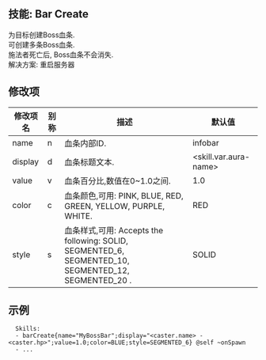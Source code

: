 技能: Bar Create
--------------------------

为目标创建Boss血条.  
可创建多条Boss血条.  
施法者死亡后, Boss血条不会消失.  
解决方案: 重启服务器

修改项
----------

| 修改项名 | 别称    | 描述                                                                                                    | 默认值 |
|-----------|------------|----------------------------------------------------------------------------------------------------------------|---------------|
| name      | n       | 血条内部ID.                                                                                            | infobar                     |
| display   | d       | 血条标题文本.                                                                                      | &lt;skill.var.aura-name&gt; |
| value     | v       | 血条百分比,数值在0~1.0之间.                                                             | 1.0                         |
| color     | c       | 血条颜色,可用: PINK, BLUE, RED, GREEN, YELLOW, PURPLE, WHITE.                     | RED                         |
| style     | s       | 血条样式,可用: Accepts the following: SOLID, SEGMENTED_6, SEGMENTED_10, SEGMENTED_12, SEGMENTED_20 . | SOLID                       |

示例
--------

      Skills:
      - barCreate{name="MyBossBar";display="<caster.name> - <caster.hp>";value=1.0;color=BLUE;style=SEGMENTED_6} @self ~onSpawn
      - ...
